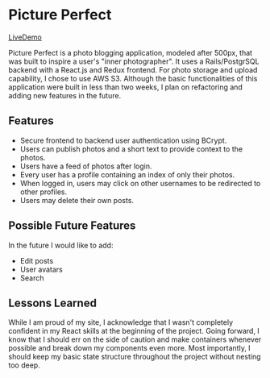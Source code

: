 # Picture Perfect

[LiveDemo](https://mypictureperfect.herokuapp.com/#/)

Picture Perfect is a photo blogging application, modeled after 500px, that was built to inspire a user's "inner photographer". It uses a Rails/PostgrSQL backend with a React.js and Redux frontend. For photo storage and upload capability, I chose to use AWS S3. Although the basic functionalities of this application were built in less than two weeks, I plan on refactoring and adding new features in the future.

## Features
* Secure frontend to backend user authentication using BCrypt.
* Users can publish photos and a short text to provide context to the photos.
* Users have a feed of photos after login.
* Every user has a profile containing an index of only their photos.
* When logged in, users may click on other usernames to be redirected to other profiles.
* Users may delete their own posts.

## Possible Future Features
  In the future I would like to add:
  * Edit posts
  * User avatars
  * Search

## Lessons Learned
While I am proud of my site, I acknowledge that I wasn't completely confident in my React skills at the beginning of the project. Going forward, I know that I should err on the side of caution and make containers whenever possible and break down my components even more. Most importantly, I should keep my basic state structure throughout the project without nesting too deep. 
